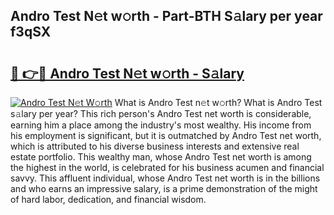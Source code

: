 ## Andro Test N𝚎t w𝚘rth - Part-BTH S𝚊lary per year f3qSX

# <h2><a href="http://gc574y.nevu.top/?p=Andro+Test">🔗 👉🔴 Andro Test N𝚎t w𝚘rth - S𝚊lary</a></h2>

[![Andro Test N𝚎t W𝚘rth](https://i.imgur.com/Oavwk0R.jpeg)](http://gc574y.nevu.top/?p=Andro+Test)
What is Andro Test n𝚎t w𝚘rth? What is Andro Test s𝚊lary per year?
This rich person's Andro Test net worth is considerable, earning him a place among the industry's most wealthy. His income from his employment is significant, but it is outmatched by Andro Test net worth, which is attributed to his diverse business interests and extensive real estate portfolio. This wealthy man, whose Andro Test net worth is among the highest in the world, is celebrated for his business acumen and financial savvy. This affluent individual, whose Andro Test net worth is in the billions and who earns an impressive salary, is a prime demonstration of the might of hard labor, dedication, and financial wisdom.

